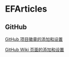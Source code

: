 # EFArticles

## GitHub

[GitHub 项目徽章的添加和设置](https://github.com/EyreFree/EFArticles/blob/master/EFArticles/GitHub/GitHub%20%E9%A1%B9%E7%9B%AE%E5%BE%BD%E7%AB%A0%E7%9A%84%E6%B7%BB%E5%8A%A0%E5%92%8C%E8%AE%BE%E7%BD%AE.md)

[GitHub Wiki 页面的添加和设置](https://github.com/EyreFree/EFArticles/blob/master/EFArticles/GitHub/GitHub%20Wiki%20%E9%A1%B5%E9%9D%A2%E7%9A%84%E6%B7%BB%E5%8A%A0%E5%92%8C%E8%AE%BE%E7%BD%AE.md)
